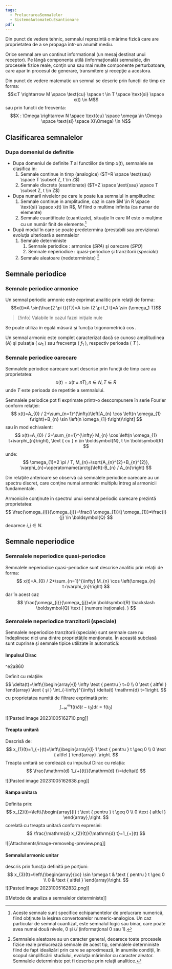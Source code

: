 ```yaml
---
tags:
  - PrelucrareaSemnalelor
  - SistemeAutomateCuEsantionare
pdf:
---
```

 
Din punct de vedere tehnic, semnalul reprezintă o mărime fizică care are proprietatea de a se propaga într-un anumit mediu.

Orice semnal are un continut informational (un mesaj destinat unui receptor). 
Pe lângă componenta utilă (informaţională) semnalele, din procesele fizice reale, conţin una sau mai multe componente perturbatoare, care apar în procesul de generare, transmitere şi recepţie a acestora.

Din punct de vedere matematic un semnal se descrie prin funcţii de timp de forma:
$$x:T \rightarrow M \space \text{cu} \space t \in T \space \text{si} \space x(t) \in M$$
sau prin functii de frecventa:
$$X : \Omega \rightarrow N \space \text{cu} \space \omega \in \Omega \space \text{si} \space X(\Omega) \in N$$
## Clasificarea semnalelor
### Dupa domeniul de definitie
- Dupa domeniul de definite $T$ al functiilor de timp $x(t)$, semnalele se clasifica in:
	1. Semnale continue in timp (analogice) ($T=R \space \text{sau} \space T \subset Z, t \in Z$) 
	2. Semnale discrete (esantionate) ($T=Z \space \text{sau} \space T \subset Z, t \in Z$)
- Dupa numaril nivelelor pe care le poate lua semnalul in amplitudine:
	1. Semnale continue in amplitudine, caz in care $M \in R \space \text{si} \space x(t) \in R$, $M$ fiind o multime infinita (ca numar de elemente)
	2. Semnale cuantificate (cuantizate), situaţie în care $M$ este o mulţime cu un număr finit de elemente.[^1]
- După modul în care se poate predetermina (prestabili sau previziona) evoluţia ulterioară a semnalelor
	1. Semnale deterministe
		1. Semnale periodice : armonice (*SPA*) şi oarecare (*SPO*)
		2. Semnale neperiodice : quasi-periodice şi tranzitorii (*speciale*)
	2. Semnale aleatoare (nedeterministe) [^2]
## Semnale periodice
### Semnale periodice armonice
Un semnal periodic armonic este exprimat analitic prin relaţii de forma:
$$x(t)=A \sin(\frac{2 \pi t}{T})=A \sin (2 \pi f_1 t)=A \sin (\omega_1 T)$$
>[!info] 
>Valabile în cazul fazei iniţiale nule

Se poate utiliza în egală măsură şi funcţia trigonometrică $\cos$.

Un semnal armonic este complet caracterizat dacă se cunosc amplitudinea ($A$) şi pulsaţia ( $\omega_1$ ) sau frecvenţa ( $f_1$ ), respectiv perioada ( $T$ ).

### Semnale periodice oarecare

Semnalele periodice oarecare sunt descrise prin funcţii de timp care au proprietatea:
$$x(t)=x(t \pm nT), n \in N, T \in R$$
unde $T$ este perioada de repetitie a semnalului.

Semnalele periodice pot fi exprimate printr-o descompunere în serie Fourier conform relaţiei:
$$
x(t)=A_{0} / 2+\sum_{n=1}^{\infty}\left[A_{n} \cos \left(n \omega_{1} t\right)+B_{n} \sin \left(n \omega_{1} t\right)\right]
$$
sau în mod echivalent:
$$
x(t)=A_{0} / 2+\sum_{n=1}^{\infty} M_{n} \cos \left(n \omega_{1} t+\varphi_{n}\right), \text { cu } n \in \boldsymbol{N}, t \in \boldsymbol{R}
$$
unde:
$$
\omega_{1}=2 \pi / T, M_{n}=\sqrt{A_{n}^{2}+B_{n}^{2}}, \varphi_{n}=\operatorname{arctg}\left(-B_{n} / A_{n}\right)
$$

Din relaţiile anterioare se observă că semnalele periodice oarecare au un spectru discret, care conţine numai armonici multiplu întreg al armonicii fundamentale.

Armonicile conţinute în spectrul unui semnal periodic oarecare prezintă proprietatea:
$$
\frac{\omega_{i}}{\omega_{j}}=\frac{i \omega_{1}}{j \omega_{1}}=\frac{i}{j} \in \boldsymbol{Q}
$$
deoarece $i, j \in N$.

## Semnale neperiodice
### Semnalele neperiodice quasi-periodice
Semnalele neperiodice quasi-periodice sunt descrise analitic prin relaţii de forma:
$$
x(t)=A_{0} / 2+\sum_{n=1}^{\infty} M_{n} \cos \left(\omega_{n} t+\varphi_{n}\right)
$$
dar în acest caz 
$$
\frac{\omega_{i}}{\omega_{j}}=\in \boldsymbol{R} \backslash \boldsymbol{Q} \text { (numere iraţionale). }
$$
### Semnalele neperiodice tranzitorii (speciale)
Semnalele neperiodice tranzitorii (speciale) sunt semnale care nu îndeplinesc nici una dintre proprietăţile menţionate. În această subclasă sunt cuprinse şi semnale tipice utilizate în automatică:
#### Impulsul Dirac

^e2a860

Definit cu relaţiile:
$$
\delta(t)=\left\{\begin{array}{l}
\infty \text { pentru } t=0 \\
0 \text { altfel }
\end{array} \text { şi } \int_{-\infty}^{\infty} \delta(t) \mathrm{d} t=1\right.
$$
cu proprietatea numită de filtrare exprimată prin:
$$
\int_{-\infty}^{\infty} \mathrm{f}(t) \delta\left(t-t_{0}\right) \mathrm{d} t=\mathrm{f}\left(t_{0}\right)
$$

![[Pasted image 20231005162710.png]]
#### Treapta unitară
Descrisă de:
$$
x_{1}(t)=1_{+}(t)=\left\{\begin{array}{l}
1 \text { pentru } t \geq 0 \\
0 \text { altfel }
\end{array} .\right.
$$
Treapta unitară se corelează cu impulsul Dirac cu relaţia:
$$
\frac{\mathrm{d} 1_{+}(t)}{\mathrm{d} t}=\delta(t)
$$


![[Pasted image 20231005162638.png]]
#### Rampa unitara
Definita prin:
$$
x_{2}(t)=\left\{\begin{array}{l}
t \text { pentru } t \geq 0 \\
0 \text { altfel }
\end{array},\right.
$$
corelată cu treapta unitară conform expresiei:
$$
\frac{\mathrm{d} x_{2}(t)}{\mathrm{d} t}=1_{+}(t)
$$

![[Attachments/image-removebg-preview.png]]
#### Semnalul armonic unitar
descris prin funcţia definită pe porţiuni:
$$
x_{3}(t)=\left\{\begin{array}{cc}
\sin \omega t & \text { pentru } t \geq 0 \\
0 & \text { altfel }
\end{array}\right.
$$
![[Pasted image 20231005162832.png]]

[[Metode de analiza a semnalelor deterministe]]

[^1]:  Aceste semnale sunt specifice echipamentelor de prelucrare numerică, fiind obţinute la ieşirea convertoarelor numeric-analogice. Un caz particular de semnal cuantizat, este semnalul logic sau binar, care poate avea numai două nivele, $0$ şi $U$ (informaţional $0$ sau $1$).

[^2]: Semnalele aleatoare au un caracter general, deoarece toate procesele fizice reale prelucrează semnale de acest tip, semnalele deterministe fiind de fapt idealizări prin care se aproximează, în anumite condiţii, în scopul simplificării studiului, evoluţia mărimilor cu caracter aleator. Semnalele deterministe pot fi descrise prin relaţii analitice.